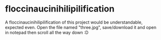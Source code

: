# floccinaucinihilipilification
A floccinaucinihilipilification of this project would be understandable, expected even.
Open the file named "three.jpg", save/download it and open in notepad then scroll all the way down :D

